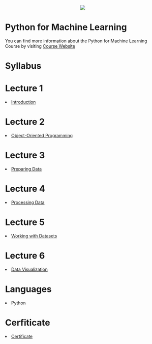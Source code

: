 <div align="center" dir="auto">
  <img src="https://github.com/globalaihub/introduction-to-machine-learning/raw/main/Decision%20Trees/img/logo.png" style="max-width: 100%;">
</div>

# Python for Machine Learning

<p dir="auto">You can find more information about the Python for Machine Learning Course by visiting <a href="https://globalaihub.com/courses/introduction-to-python-the-road-to-machine-learning/" rel="nofollow">Course Website</a></p>

# Syllabus

# Lecture 1
<li><a href="https://github.com/jiyadkhan10/Python-for-Machine-Learning/tree/main/Python%20for%20Machine%20Learning/1.%20Introduction"> Introduction </a></li>

# Lecture 2
<li><a href="https://github.com/jiyadkhan10/Python-for-Machine-Learning/tree/main/Python%20for%20Machine%20Learning/2.%20Object-Oriented%20Programming"> Object-Oriented Programming </a></li>

# Lecture 3
<li><a href="https://github.com/jiyadkhan10/Python-for-Machine-Learning/tree/main/Python%20for%20Machine%20Learning"> Preparing Data </a></li>

# Lecture 4
<li><a href="https://github.com/jiyadkhan10/Python-for-Machine-Learning/tree/main/Python%20for%20Machine%20Learning/4.%20Processing%20data"> Processing Data </a></li>

# Lecture 5
<li><a href="https://github.com/jiyadkhan10/Python-for-Machine-Learning/tree/main/Python%20for%20Machine%20Learning/5.%20Working%20with%20datasets"> Working with Datasets </a></li>

# Lecture 6
<li><a href="https://github.com/jiyadkhan10/Python-for-Machine-Learning/tree/main/Python%20for%20Machine%20Learning/6.%20Data%20visualization"> Data Visualization </a></li>

# Languages
<li> Python </li>

# Cerfiticate 

<li><a target="_blank" rel="noopener noreferrer" href="https://github.com/jiyadkhan10/Python-for-Machine-Learning/blob/main/Certificate.pdf">Certificate</a></li>
